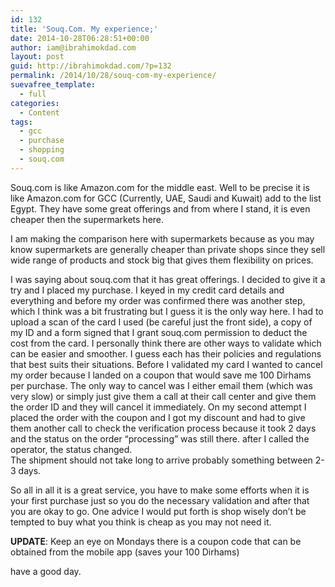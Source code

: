 ```yaml
---
id: 132
title: 'Souq.Com. My experience;'
date: 2014-10-28T06:28:51+00:00
author: iam@ibrahimokdad.com
layout: post
guid: http://ibrahimokdad.com/?p=132
permalink: /2014/10/28/souq-com-my-experience/
suevafree_template:
  - full
categories:
  - Content
tags:
  - gcc
  - purchase
  - shopping
  - souq.com
---
```

Souq.com is like Amazon.com for the middle east. Well to be precise it is like Amazon.com for GCC (Currently, UAE, Saudi and Kuwait) add to the list Egypt. They have some great offerings and from where I stand, it is even cheaper then the supermarkets here.

I am making the comparison here with supermarkets because as you may know supermarkets are generally cheaper than private shops since they sell wide range of products and stock big that gives them flexibility on prices. 

I was saying about souq.com that it has great offerings. I decided to give it a try and I placed my purchase. I keyed in my credit card details and everything and before my order was confirmed there was another step, which I think was a bit frustrating but I guess it is the only way here. I had to upload a scan of the card I used (be careful just the front side), a copy of my ID and a form signed that I grant souq.com permission to deduct the cost from the card. I personally think there are other ways to validate which can be easier and smoother. I guess each has their policies and regulations that best suits their situations. Before I validated my card I wanted to cancel my order because I landed on a coupon that would save me 100 Dirhams per purchase. The only way to cancel was I either email them (which was very slow) or simply just give them a call at their call center and give them the order ID and they will cancel it immediately. On my second attempt I placed the order with the coupon and I got my discount and had to give them another call to check the verification process because it took 2 days and the status on the order &#8220;processing&#8221; was still there. after I called the operator, the status changed.  
The shipment should not take long to arrive probably something between 2-3 days. 

So all in all it is a great service, you have to make some efforts when it is your first purchase just so you do the necessary validation and after that you are okay to go. One advice I would put forth is shop wisely don&#8217;t be tempted to buy what you think is cheap as you may not need it.

**UPDATE**: Keep an eye on Mondays there is a coupon code that can be obtained from the mobile app (saves your 100 Dirhams)

have a good day.